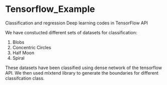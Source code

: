 # Tensorflow_Example
Classification and regression Deep learning codes in TensorFlow API

We have constucted different sets of datasets for classification:
1) Blobs
2) Concentric Circles
3) Half Moon
4) Spiral

These datasets have been classified using dense network of the tensorflow API. We then used mlxtend library to generate the boundaries for different classifcation class.
